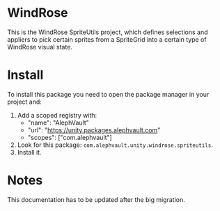 # WindRose
This is the WindRose SpriteUtils project, which defines selections and appliers to pick certain sprites from a SpriteGrid into a certain type of WindRose visual state.

# Install
To install this package you need to open the package manager in your project and:

  1. Add a scoped registry with:
     - "name": "AlephVault"
     - "url": "https://unity.packages.alephvault.com"
     - "scopes": ["com.alephvault"]
  2. Look for this package: `com.alephvault.unity.windrose.spriteutils`.
  3. Install it.

# Notes
This documentation has to be updated after the big migration.

